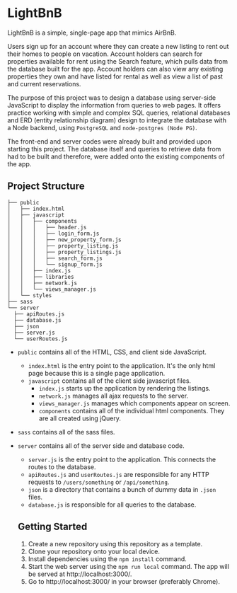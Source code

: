 # LightBnB

LightBnB is a simple, single-page app that mimics AirBnB.

Users sign up for an account where they can create a new listing to rent out their homes to people on vacation. Account holders can search for properties available for rent using the Search feature, which pulls data from the database built for the app. Account holders can also view any existing properties they own and have listed for rental as well as view a list of past and current reservations.

The purpose of this project was to design a database using server-side JavaScript to display the information from queries to web pages. It offers practice working with simple and complex SQL queries, relational databases and ERD (entity relationship diagram) design to integrate the database with a Node backend, using `PostgreSQL` and `node-postgres (Node PG)`.

The front-end and server codes were already built and provided upon starting this project. The database itself and queries to retrieve data from had to be built and therefore, were added onto the existing components of the app.

## Project Structure

```
├── public
│   ├── index.html
│   ├── javascript
│   │   ├── components 
│   │   │   ├── header.js
│   │   │   ├── login_form.js
│   │   │   ├── new_property_form.js
│   │   │   ├── property_listing.js
│   │   │   ├── property_listings.js
│   │   │   ├── search_form.js
│   │   │   └── signup_form.js
│   │   ├── index.js
│   │   ├── libraries
│   │   ├── network.js
│   │   └── views_manager.js
│   └── styles
├── sass
└── server
  ├── apiRoutes.js
  ├── database.js
  ├── json
  ├── server.js
  └── userRoutes.js
```

* `public` contains all of the HTML, CSS, and client side JavaScript. 
  * `index.html` is the entry point to the application. It's the only html page because this is a single page application.
  * `javascript` contains all of the client side javascript files.
    * `index.js` starts up the application by rendering the listings.
    * `network.js` manages all ajax requests to the server.
    * `views_manager.js` manages which components appear on screen.
    * `components` contains all of the individual html components. They are all created using jQuery.
* `sass` contains all of the sass files. 
* `server` contains all of the server side and database code.
  * `server.js` is the entry point to the application. This connects the routes to the database.
  * `apiRoutes.js` and `userRoutes.js` are responsible for any HTTP requests to `/users/something` or `/api/something`. 
  * `json` is a directory that contains a bunch of dummy data in `.json` files.
  * `database.js` is responsible for all queries to the database.


  ## Getting Started

  1. Create a new repository using this repository as a template.
  2. Clone your repository onto your local device.
  3. Install dependencies using the `npm install` command.
  4. Start the web server using the `npm run local` command. The app will be served at http://localhost:3000/.
  5. Go to http://localhost:3000/ in your browser (preferably Chrome).
